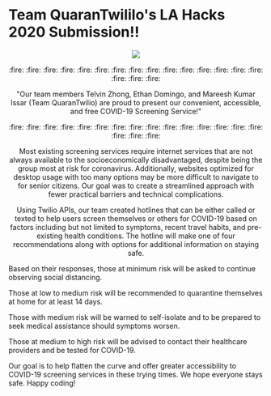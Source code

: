 # Team QuaranTwililo's LA Hacks 2020 Submission!!

<p align="center"><img src= "https://challengepost-s3-challengepost.netdna-ssl.com/photos/production/challenge_thumbnails/000/787/815/datas/original.png"></p>


<p align="center"> :fire: :fire: :fire: :fire: :fire: :fire: :fire: :fire: :fire: :fire: :fire: :fire: :fire: :fire: :fire: :fire: :fire: :fire:</p>
<p align="center"> "Our team members Telvin Zhong, Ethan Domingo, and Mareesh Kumar Issar (Team QuaranTwilio) are proud to present our convenient, accessible, and free COVID-19 Screening Service!"</p>
<p align="center">  :fire: :fire: :fire: :fire: :fire: :fire: :fire: :fire: :fire: :fire: :fire: :fire: :fire: :fire: :fire: :fire: :fire: :fire:</p>

<p align="center"> Most existing screening services require internet services that are not always available to the socioeconomically disadvantaged, despite being the group most at risk for coronavirus. Additionally, websites optimized for desktop usage with too many options may be more difficult to navigate to for senior citizens. Our goal was to create a streamlined approach with fewer practical barriers and technical complications.</p>

<p align="center"> Using Twilio APIs, our team created hotlines that can be either called or texted to help users screen themselves or others for COVID-19 based on factors including but not limited to symptoms, recent travel habits, and pre-existing health conditions. The hotline will make one of four recommendations along with options for additional information on staying safe. 

Based on their responses, those at minimum risk will be asked to continue observing social distancing.

Those at low to medium risk will be recommended to quarantine themselves at home for at least 14 days.

Those with medium risk will be warned to self-isolate and to be prepared to seek medical assistance should symptoms worsen.

Those at medium to high risk will be advised to contact their healthcare providers and be tested for COVID-19.

Our goal is to help flatten the curve and offer greater accessibility to COVID-19 screening services in these trying times. We hope everyone stays safe. Happy coding!
</p>
